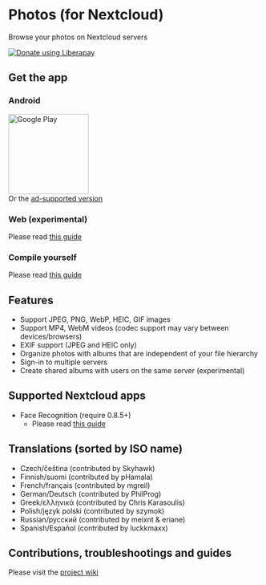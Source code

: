 # Photos (for Nextcloud)
Browse your photos on Nextcloud servers

<script src="https://liberapay.com/nkming2/widgets/button.js"></script>
<noscript><a href="https://liberapay.com/nkming2/donate"><img alt="Donate using Liberapay" src="https://liberapay.com/assets/widgets/donate.svg"></a></noscript>

## Get the app
### Android
[<img src="https://play.google.com/intl/en_us/badges/static/images/badges/en_badge_web_generic.png" alt="Google Play" width="160" />](https://play.google.com/store/apps/details?id=com.nkming.nc_photos.paid&referrer=utm_source%3Drepo)  
Or the [ad-supported version](https://play.google.com/store/apps/details?id=com.nkming.nc_photos&referrer=utm_source%3Drepo)

### Web (experimental)
Please read [this guide](https://gitlab.com/nkming2/nc-photos/-/wikis/help/web-app)

### Compile yourself
Please read [this guide](https://gitlab.com/nkming2/nc-photos/-/wikis/development/build)

## Features
- Support JPEG, PNG, WebP, HEIC, GIF images
- Support MP4, WebM videos (codec support may vary between devices/browsers)
- EXIF support (JPEG and HEIC only)
- Organize photos with albums that are independent of your file hierarchy
- Sign-in to multiple servers
- Create shared albums with users on the same server (experimental)

## Supported Nextcloud apps
- Face Recognition (require 0.8.5+)
  - Please read [this guide](https://gitlab.com/nkming2/nc-photos/-/wikis/help/people)

## Translations (sorted by ISO name)
- Czech/čeština (contributed by Skyhawk)
- Finnish/suomi (contributed by pHamala)
- French/français (contributed by mgreil)
- German/Deutsch (contributed by PhilProg)
- Greek/ελληνικά (contributed by Chris Karasoulis)
- Polish/język polski (contributed by szymok)
- Russian/русский (contributed by meixnt & eriane)
- Spanish/Español (contributed by luckkmaxx)

## Contributions, troubleshootings and guides
Please visit the [project wiki](https://gitlab.com/nkming2/nc-photos/-/wikis/home)

